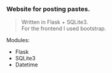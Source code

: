 ### Website for posting pastes.
 > Written in Flask + SQLite3.  
 > For the frontend I used bootstrap.

 Modules: 
 * Flask 
 * SQLite3 
 * Datetime
